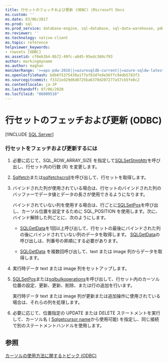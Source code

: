 ```yaml
---
title: 行セットのフェッチおよび更新 (ODBC) |Microsoft Docs
ms.custom: ''
ms.date: 03/06/2017
ms.prod: sql
ms.prod_service: database-engine, sql-database, sql-data-warehouse, pdw
ms.reviewer: ''
ms.technology: native-client
ms.topic: reference
helpviewer_keywords:
- rowsets [ODBC]
ms.assetid: cf0eb3b4-8b72-49fc-a845-95edc360cf93
author: markingmyname
ms.author: maghan
monikerRange: '>=aps-pdw-2016||=azuresqldb-current||=azure-sqldw-latest||>=sql-server-2016||=sqlallproducts-allversions||>=sql-server-linux-2017||=azuresqldb-mi-current'
ms.openlocfilehash: bdb6f5375430a1f7ef83d7e9e56ffc94db5783f3
ms.sourcegitcommit: f3321ed29d6d8725ba6378d207277a57cb5fe8c2
ms.contentlocale: ja-JP
ms.lasthandoff: 07/06/2020
ms.locfileid: "86009510"
---
```

# <a name="fetch-and-update-rowsets-odbc"></a>行セットのフェッチおよび更新 (ODBC)
[!INCLUDE [SQL Server](../../../includes/applies-to-version/sql-asdb-asdbmi-asa-pdw.md)]

    
### <a name="to-fetch-and-update-rowsets"></a>行セットをフェッチおよび更新するには  
  
1.  必要に応じて、SQL_ROW_ARRAY_SIZE を指定して[SQLSetStmtAttr](../../../relational-databases/native-client-odbc-api/sqlsetstmtattr.md)を呼び出し、行セット内の行数 (R) を変更します。  
  
2.  [Sqlfetch](https://go.microsoft.com/fwlink/?LinkId=58401)または[sqlfetchscroll](../../../relational-databases/native-client-odbc-api/sqlfetchscroll.md)を呼び出して、行セットを取得します。  
  
3.  バインドされた列が使用されている場合は、行セットのバインドされた列のバッファーでデータ値とデータの長さが使用できるようになります。  
  
     バインドされていない列を使用する場合は、行ごとに[SQLSetPos](https://go.microsoft.com/fwlink/?LinkId=58407)を呼び出し、カーソル位置を設定するために SQL_POSITION を使用します。次に、バインド解除した列ごとに、次のようにします。  
  
    -   [SQLGetData](../../../relational-databases/native-client-odbc-api/sqlgetdata.md)を1回以上呼び出して、行セットの最後にバインドされた列の後にバインドされていない列のデータを取得します。 [SQLGetData](../../../relational-databases/native-client-odbc-api/sqlgetdata.md)の呼び出しは、列番号の昇順にする必要があります。  
  
    -   [SQLGetData](../../../relational-databases/native-client-odbc-api/sqlgetdata.md) を複数回呼び出して、text または image 列からデータを取得します。  
  
4.  実行時データ text または image 列をセットアップします。  
  
5.  [SQLSetPos](https://go.microsoft.com/fwlink/?LinkId=58407)または[sqlbulkoperations](https://go.microsoft.com/fwlink/?LinkId=58398)を呼び出して、行セット内のカーソル位置の設定、更新、更新、削除、または行の追加を行います。  
  
     実行時データ text または image 列が更新または追加操作に使用されている場合は、それらの列を処理します。  
  
6.  必要に応じて、位置指定の UPDATE または DELETE ステートメントを実行して、カーソル名 ( [Sqlgetcursor name](../../../relational-databases/native-client-odbc-api/sqlgetcursorname.md)から使用可能) を指定し、同じ接続で別のステートメントハンドルを使用します。  
  
## <a name="see-also"></a>参照  
 [カーソルの使用方法に関するトピック &#40;ODBC&#41;](../../../relational-databases/native-client-odbc-how-to/cursors/using-cursors-how-to-topics-odbc.md)  
  
  
